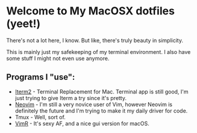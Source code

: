 # Welcome to My MacOSX dotfiles (yeet!)
There's not a lot here, I know. But like, there's truly beauty in simplicity.	

This is mainly just my safekeeping of my terminal environment. I also have some stuff I might not even use anymore. 

## Programs I "use":
* [Iterm2](https://www.iterm2.com "Iterm's homepage") - Terminal Replacement for Mac. Terminal app is still good, I'm just trying to give Iterm a try since it's pretty.
* [Neovim](https://neovim.io "NeoVim's Homepage") - I'm still a very novice user of Vim, however Neovim is definitely the future and I'm trying to make it my daily driver for code. 
* Tmux - Well, sort of.
* [VimR](http://vimr.org "VimR's homepage") - It's sexy AF, and a nice gui version for macOS.

